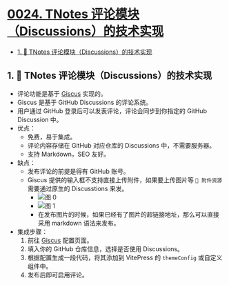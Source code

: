# [0024. TNotes 评论模块（Discussions）的技术实现](https://github.com/tnotesjs/TNotes.introduction/tree/main/notes/0024.%20TNotes%20%E8%AF%84%E8%AE%BA%E6%A8%A1%E5%9D%97%EF%BC%88Discussions%EF%BC%89%E7%9A%84%E6%8A%80%E6%9C%AF%E5%AE%9E%E7%8E%B0)

<!-- region:toc -->

- [1. 💭 TNotes 评论模块（Discussions）的技术实现](#1--tnotes-评论模块discussions的技术实现)

<!-- endregion:toc -->

## 1. 💭 TNotes 评论模块（Discussions）的技术实现

- 评论功能是基于 [Giscus](https://giscus.app/zh-CN) 实现的。
- Giscus 是基于 GitHub Discussions 的评论系统。
- 用户通过 GitHub 登录后可以发表评论，评论会同步到你指定的 GitHub Discussion 中。
- 优点：
  - 免费，易于集成。
  - 评论内容存储在 GitHub 对应仓库的 Discussions 中，不需要服务器。
  - 支持 Markdown，SEO 友好。
- 缺点：
  - 发布评论的前提是得有 GitHub 账号。
  - Giscus 提供的输入框不支持直接上传附件，如果要上传图片等 `📎 附件资源` 需要通过原生的 Discusstions 来发。
    - ![图 0](https://cdn.jsdelivr.net/gh/tnotesjs/imgs@main/2025-06-02-19-11-51.png)
    - ![图 1](https://cdn.jsdelivr.net/gh/tnotesjs/imgs@main/2025-06-02-19-12-01.png)
    - 在发布图片的时候，如果已经有了图片的超链接地址，那么可以直接采用 markdown 语法来发布。
- 集成步骤：
  1. 前往 [Giscus](https://giscus.app/) 配置页面。
  2. 填入你的 GitHub 仓库信息，选择是否使用 Discussions。
  3. 根据配置生成一段代码，将其添加到 VitePress 的 `themeConfig` 或自定义组件中。
  4. 发布后即可启用评论。
